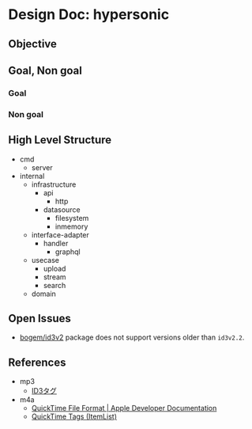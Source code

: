 # Design Doc: hypersonic

## Objective

<!--  -->

## Goal, Non goal

### Goal

<!--  -->

### Non goal

<!--  -->

## High Level Structure

- cmd
  - server
- internal
  - infrastructure
    - api
      - http
    - datasource
      - filesystem
      - inmemory
  - interface-adapter
    - handler
      - graphql
  - usecase
    - upload
    - stream
    - search
  - domain

## Open Issues

- [bogem/id3v2](github.com/bogem/id3v2) package does not support versions older than `id3v2.2`.

## References

- mp3
  - [ID3タグ](https://ja.wikipedia.org/wiki/ID3%E3%82%BF%E3%82%B0)
- m4a
  - [QuickTime File Format | Apple Developer Documentation](https://developer.apple.com/documentation/quicktime-file-format)
  - [QuickTime Tags (ItemList)](https://exiftool.org/TagNames/QuickTime.html#ItemList)

